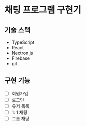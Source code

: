 # 채팅 프로그램 구현기

## 기술 스택

- TypeScript
- React
- Nextron.js
- Firebase
- git

## 구현 기능

- [ ] 회원가입
- [ ] 로그인
- [ ] 유저 목록
- [ ] 1: 1 채팅
- [ ] 그룹 채팅
